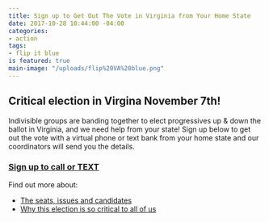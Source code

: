 ```yaml
---
title: Sign up to Get Out The Vote in Virginia from Your Home State
date: 2017-10-28 10:44:00 -04:00
categories:
- action
tags:
- flip it blue
is featured: true
main-image: "/uploads/flip%20VA%20blue.png"
---
```


## Critical election in Virgina November 7th!

Indivisible groups are banding together to elect progressives up & down the ballot in Virginia, and we need help from your state! Sign up below to get out the vote with a virtual phone or text bank from your home state and our coordinators will send you the details. 

### [Sign up to call or TEXT](https://www.indivisible.org/gotv-virginia/)

Find out more about:
* [The seats, issues and candidates](https://www.flippable.org/virginia/)
* [Why this election is so critical to all of us](https://blog.flippable.org/3-reasons-to-flipvablue-a717d0340ee?_ga=2.170271264.1464449327.1509202066-944270035.1506818843)

